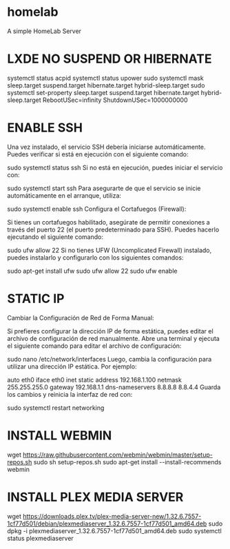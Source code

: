 # homelab
A simple HomeLab Server


# LXDE NO SUSPEND OR HIBERNATE
systemctl status acpid
systemctl status upower
sudo systemctl mask sleep.target suspend.target hibernate.target hybrid-sleep.target
sudo systemctl set-property sleep.target suspend.target hibernate.target hybrid-sleep.target RebootUSec=infinity ShutdownUSec=1000000000

# ENABLE SSH

Una vez instalado, el servicio SSH debería iniciarse automáticamente. Puedes verificar si está en ejecución con el siguiente comando:

sudo systemctl status ssh
Si no está en ejecución, puedes iniciar el servicio con:

sudo systemctl start ssh
Para asegurarte de que el servicio se inicie automáticamente en el arranque, utiliza:

sudo systemctl enable ssh
Configura el Cortafuegos (Firewall):

Si tienes un cortafuegos habilitado, asegúrate de permitir conexiones a través del puerto 22 (el puerto predeterminado para SSH). Puedes hacerlo ejecutando el siguiente comando:

sudo ufw allow 22
Si no tienes UFW (Uncomplicated Firewall) instalado, puedes instalarlo y configurarlo con los siguientes comandos:

sudo apt-get install ufw
sudo ufw allow 22
sudo ufw enable


# STATIC IP
Cambiar la Configuración de Red de Forma Manual:

Si prefieres configurar la dirección IP de forma estática, puedes editar el archivo de configuración de red manualmente. Abre una terminal y ejecuta el siguiente comando para editar el archivo de configuración:

sudo nano /etc/network/interfaces
Luego, cambia la configuración para utilizar una dirección IP estática. Por ejemplo:

auto eth0
iface eth0 inet static
address 192.168.1.100
netmask 255.255.255.0
gateway 192.168.1.1
dns-nameservers 8.8.8.8 8.8.4.4
Guarda los cambios y reinicia la interfaz de red con:

sudo systemctl restart networking

# INSTALL WEBMIN
wget https://raw.githubusercontent.com/webmin/webmin/master/setup-repos.sh
sudo sh setup-repos.sh 
sudo apt-get install --install-recommends webmin


# INSTALL PLEX MEDIA SERVER
wget https://downloads.plex.tv/plex-media-server-new/1.32.6.7557-1cf77d501/debian/plexmediaserver_1.32.6.7557-1cf77d501_amd64.deb
sudo dpkg -i plexmediaserver_1.32.6.7557-1cf77d501_amd64.deb 
sudo systemctl status plexmediaserver
